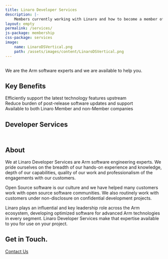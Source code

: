 ```yaml
---
title: Linaro Developer Services
description: |-
    Members currently working with Linaro and how to become a member of Linaro.
layout: empty
permalink: /services/
js-package: membership
css-package: services
image:
    name: LinaroDSVertical.png
    path: /assets/images/content/LinaroDSVertical.png 
---
```

<div class="container-fluid" id="why-join-container"  style="background-image: url('/assets/images/content/developer-services-banner.jpg'); background-position: center center; background-size: cover;">
    <div class="row overlay" id="developer-services">
        <div class="container text-center">
            <img data-src="/assets/images/content/LinaroDSVerticalAlt2.png" src="data:image/gif;base64,R0lGODlhAQABAAAAACH5BAEKAAEALAAAAAABAAEAAAICTAEAOw=="  class="fly center-block lazyload img-responsive services-img" alt="Linaro Developer Services Logo"/>
            <p class="fly center-block">
                We are the <span class="bold">Arm software experts</span>
                and we are available to help you.
            </p>
        </div>
    </div>
</div>
<div class="container-fluid">
    <div class="row padded-row" id="key-factors">
        <div class="container">
            <h2 class="text-center fly">Key Benefits</h2>
            <div class="col-xs-12 col-sm-4 fly key-factor text-center">
                <div class="key-factor-block fly">
                    <span class="key-factor-title">
                        Efficiently support the latest technology features upstream
                    </span>
                </div>
            </div>
            <div class="col-xs-12 col-sm-4 fly key-factor text-center">
                <div class="key-factor-block fly">
                    <span class="key-factor-title">
                        Reduce burden of post-release software updates and support
                    </span>
                </div>
            </div>
            <div class="col-xs-12 col-sm-4 fly key-factor text-center">
                <div class="key-factor-block fly">
                    <span class="key-factor-title">
                        Available to both Linaro Member and non-Member companies
                    </span>
                </div>
            </div>
        </div>
    </div>
    <div class="row padded-row" id="services">
        <div class="container">
            <h2 class="text-center fly">Developer Services</h2>
            <div class="honeycomb">
                <div class="ibws-fix">
                    <div class="hexagon fly" data-toggle="tooltip" data-container="body" data-placement="top" title="Security Services">
                        <div class="hexagontent">
                            <a href="/services/security/">
                                <img class="lazyload img-responsive" src="data:image/gif;base64,R0lGODlhAQABAAAAACH5BAEKAAEALAAAAAABAAEAAAICTAEAOw==" data-src="/assets/images/content/DeveloperServices-icons_Security.svg" 
                                alt="Security Services"/>
                            </a>
                        </div>
                    </div>
                    <div class="hexagon fly" data-toggle="tooltip" data-container="body" data-placement="top" title="Bootloader Services">
                        <div class="hexagontent">
                            <a href="/services/bootloaders/">
                                <img class="lazyload img-responsive" src="data:image/gif;base64,R0lGODlhAQABAAAAACH5BAEKAAEALAAAAAABAAEAAAICTAEAOw==" data-src="/assets/images/content/DeveloperServices-icons_Bootloaders.svg" 
                                alt="Bootloader Services"/>
                            </a>
                        </div>
                    </div>
                    <div class="hexagon fly" data-toggle="tooltip" data-container="body" data-placement="top" title="Kernel Services">
                        <div class="hexagontent">
                            <a href="/services/kernel-lts/">
                                <img class="lazyload img-responsive" src="data:image/gif;base64,R0lGODlhAQABAAAAACH5BAEKAAEALAAAAAABAAEAAAICTAEAOw==" data-src="/assets/images/content/DeveloperServices-icons_kernels.svg" 
                                alt="Kernel Services"/>
                            </a>
                        </div>
                    </div>
                    <div class="hexagon fly" data-toggle="tooltip" data-container="body" data-placement="top" title="Build Services">
                        <div class="hexagontent">
                            <a href="/services/bsp-builds-support/">
                                <img class="lazyload img-responsive" src="data:image/gif;base64,R0lGODlhAQABAAAAACH5BAEKAAEALAAAAAABAAEAAAICTAEAOw==" data-src="/assets/images/content/DeveloperServices-icons_builds.svg" 
                                alt="Build Services"/>
                            </a>
                        </div>
                    </div>
                    <div class="hexagon fly" data-toggle="tooltip" data-container="body" data-placement="top" title="Power Services">
                        <div class="hexagontent">
                            <a href="/services/power-management/">
                                <img class="lazyload img-responsive" src="data:image/gif;base64,R0lGODlhAQABAAAAACH5BAEKAAEALAAAAAABAAEAAAICTAEAOw==" data-src="/assets/images/content/DeveloperServices-icons_power.svg" 
                                alt="Power Services"/>
                            </a>
                        </div>
                    </div>
                </div>
                <div class="ibws-fix">
                    <div class="hexagon fly" data-toggle="tooltip" data-container="body" data-placement="top" title="96Boards Services">
                        <div class="hexagontent">
                            <a href="/services/96boards/">
                                <img class="lazyload img-responsive" src="data:image/gif;base64,R0lGODlhAQABAAAAACH5BAEKAAEALAAAAAABAAEAAAICTAEAOw==" data-src="/assets/images/content/DeveloperServices-icons_96boards.svg" 
                                alt="96Boards Services"/>
                            </a>
                        </div>
                    </div>
                    <div class="hexagon fly" data-toggle="tooltip" data-container="body" data-placement="top" title="Toolchain Optimization Services">
                        <div class="hexagontent">
                            <a href="/services/toolchain-optimization-services/">
                                <img class="lazyload img-responsive" src="data:image/gif;base64,R0lGODlhAQABAAAAACH5BAEKAAEALAAAAAABAAEAAAICTAEAOw==" data-src="/assets/images/content/DeveloperServices-icons_toolchain.svg" 
                                alt="Toolchain Optimization Services"/>
                            </a>
                        </div>
                    </div>
                    <div class="hexagon fly" data-toggle="tooltip" data-container="body" data-placement="top" title="Open Source Consultancy Services">
                        <div class="hexagontent">
                            <a href="/services/open-source-consultancy/">
                                <img class="lazyload img-responsive" src="data:image/gif;base64,R0lGODlhAQABAAAAACH5BAEKAAEALAAAAAABAAEAAAICTAEAOw==" data-src="/assets/images/content/DeveloperServices-icons_consultancy.svg" 
                                alt="Open Source Consultancy Services"/>
                            </a>
                        </div>
                    </div>
                    <div class="hexagon fly" data-toggle="tooltip" data-container="body" data-placement="top" title="Testing and Validation Services">
                        <div class="hexagontent">
                            <a href="/services/testing-validation-services/">
                                <img class="lazyload img-responsive" src="data:image/gif;base64,R0lGODlhAQABAAAAACH5BAEKAAEALAAAAAABAAEAAAICTAEAOw==" data-src="/assets/images/content/DeveloperServices-icons_validation.svg" 
                                alt="Testing and Validation Services"/>
                            </a>
                        </div>
                    </div>
                    <div class="hexagon fly" data-toggle="tooltip" data-container="body" data-placement="top" title="Hands on Training Services">
                        <div class="hexagontent">
                            <a href="/services/hands-on-training/">
                                <img class="lazyload img-responsive" src="data:image/gif;base64,R0lGODlhAQABAAAAACH5BAEKAAEALAAAAAABAAEAAAICTAEAOw==" data-src="/assets/images/content/DeveloperServices-icons_training.svg" 
                                alt="Hands on Training Services"/>
                            </a>
                        </div>
                    </div>
                </div>
            </div>
        </div>
    </div>
    
</div>
<div class="container-fluid">
    <div class="row padded-row" id="membership-levels">
        <div class="container">
            <h2 class="text-center fly">About</h2>
<div markdown="1" class="fly">
We at Linaro Developer Services are Arm software engineering experts. We pride ourselves on the breadth of our hands-on experience and knowledge, depth of our capabilities, quality of our work and professionalism of the engagements with our customers.

Open Source software is our culture and we have helped many customers work with open source software communities. We also routinely work with customers under non-disclosure on confidential development projects.

Linaro plays an influential and key leadership role across the Arm ecosystem, developing optimized software for advanced Arm technologies in every
segment. Linaro Developer Services make that expertise available to you for use on your project.
</div>
        </div>
    </div>
    <div class="row padded-row" id="get-in-touch">
        <div class="container text-center">
            <h2>Get in Touch.</h2>
            <div class="get-in-touch" id="contact-btn">
                <a href="mailto:contact@linaro.org?subject=Linaro.org%20-%20Developer%20Services" class="fly btn btn-primary btn-two">Contact Us</a>
            </div>
        </div>
    </div>
</div>